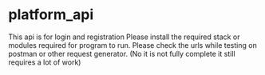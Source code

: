 # platform_api
This api is for login and registration
Please install the required stack or modules required for program to run.
Please check the urls while testing on postman or other request generator.
(No it is not fully complete it still requires a lot of work)
